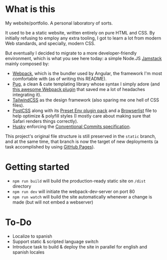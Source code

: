 # What is this

My website/portfolio. A personal laboratory of sorts.

It used to be a static website, written entirely on pure HTML and CSS. By initially refusing to employ any extra tooling, I got to learn a lot from modern Web standards, and specially, modern CSS.

But eventually I decided to migrate to a more developer-friendly environment, which is what you see here today: a simple Node.JS [Jamstack](https://jamstack.org/what-is-jamstack) mainly composed by:

- [Webpack](https://webpack.js.org), which is the bundler used by Angular, the framework I'm most comfortable with (as of writing this README).
- [Pug](https://pugjs.org), a clean & cute templating library whose syntax I simply adore (and [this awesome Webpack plugin](https://github.com/webdiscus/pug-plugin) that saved me a lot of headaches integrating it).
- [TailwindCSS](https://tailwindcss.com) as the design framework (also sparing me one hell of CSS files).
- [PostCSS](https://postcss.org/) along with its [Preset Env plugin pack](https://github.com/csstools/postcss-plugins/tree/main/plugin-packs/postcss-preset-env) and a [Browserlist](https://github.com/browserslist/browserslist) file to help optimize & polyfill styles (I mostly care about making sure that Safari renders things correctly).
- [Husky](https://typicode.github.io/husky) enforcing the [Conventional Commits specification](https://www.conventionalcommits.org/en/v1.0.0/).

This project's original file structure is still preserved in the `static` branch, and at the same time, that branch is now the target of new deployments (a task accomplished by using [GitHub Pages](https://github.com/tschaub/gh-pages)).

# Getting started

- `npm run build` will build the production-ready static site on `/dist` directory
- `npm run dev` will initiate the webpack-dev-server on port 80
- `npm run watch` will build the site automatically whenever a change is made (but will not embed a webserver)

# To-Do

- Localize to spanish
- Support static & scripted language switch
- Introduce task to build & deploy the site in parallel for english and spanish locales
